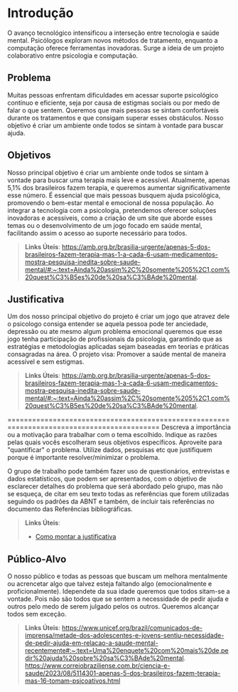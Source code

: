 # Introdução

O avanço tecnológico intensificou a interseção entre tecnologia e saúde mental. Psicólogos exploram novos métodos de tratamento, enquanto a computação oferece ferramentas inovadoras. Surge a ideia de um projeto colaborativo entre psicologia e computação.

## Problema

Muitas pessoas enfrentam dificuldades em acessar suporte psicológico contínuo e eficiente, seja por causa de estigmas sociais ou por medo de falar o que sentem. Queremos que mais pessoas se sintam confortáveis durante os tratamentos e que consigam superar esses obstáculos. Nosso objetivo é criar um ambiente onde todos se sintam à vontade para buscar ajuda.


## Objetivos

Nosso principal objetivo é criar um ambiente onde todos se sintam à vontade para buscar uma terapia mais leve e acessível. Atualmente, apenas 5,1% dos brasileiros fazem terapia, e queremos aumentar significativamente esse número. É essencial que mais pessoas busquem ajuda psicológica, promovendo o bem-estar mental e emocional de nossa população. Ao integrar a tecnologia com a psicologia, pretendemos oferecer soluções inovadoras e acessíveis, como a criação de um site que aborde esses temas ou o desenvolvimento de um jogo focado em saúde mental, facilitando assim o acesso ao suporte necessário para todos.

> **Links Úteis**:
https://amb.org.br/brasilia-urgente/apenas-5-dos-brasileiros-fazem-terapia-mas-1-a-cada-6-usam-medicamentos-mostra-pesquisa-inedita-sobre-saude-mental/#:~:text=Ainda%20assim%2C%20somente%205%2C1,com%20quest%C3%B5es%20de%20sa%C3%BAde%20mental.

## Justificativa

Um dos nosso principal objetivo do projeto é criar um jogo que atravez dele o psicologo consiga entender se aquela pessoa pode ter anciedade, depressão ou ate mesmo algum problema emocional queremos que esse jogo tenha participação de profissionais da psicologia, garantindo que as estratégias e metodologias aplicadas sejam baseadas em teorias e práticas consagradas na área.
O projeto visa: Promover a saúde mental de maneira acessível e sem estigmas.

> **Links Úteis**:
https://amb.org.br/brasilia-urgente/apenas-5-dos-brasileiros-fazem-terapia-mas-1-a-cada-6-usam-medicamentos-mostra-pesquisa-inedita-sobre-saude-mental/#:~:text=Ainda%20assim%2C%20somente%205%2C1,com%20quest%C3%B5es%20de%20sa%C3%BAde%20mental.

===========================================================================================
Descreva a importância ou a motivação para trabalhar com o tema escolhido. Indique as razões pelas quais vocês escolheram seus objetivos específicos. Aproveite para "quantificar" o problema. Utilize dados, pesquisas etc que justifiquem porque é importante resolver/minimizar o problema. 

O grupo de trabalho pode também fazer uso de questionários, entrevistas e dados estatísticos, que podem ser apresentados, com o objetivo de esclarecer detalhes do problema que será abordado pelo grupo, mas não se esqueça, de citar em seu texto todas as referências que forem utilizadas seguindo os padrões da ABNT e também, de incluir tais referências no documento das Referências bibliográficas.

> **Links Úteis**:
> - [Como montar a justificativa](https://guiadamonografia.com.br/como-montar-justificativa-do-tcc/)

## Público-Alvo

O nosso público e todas as pessoas que buscam um melhora mentalmente ou acrencetar algo que talvez esteja faltando algo (emocionalmente e proficionalmente). Idependete da sua idade queremos que todos sitam-se a vontade. Pois não são todos que se sentem a necessidade de pedir ajuda e outros pelo medo de serem julgado pelos os outros. Queremos alcançar todos sem exceção.

> **Links Úteis**:
https://www.unicef.org/brazil/comunicados-de-imprensa/metade-dos-adolescentes-e-jovens-sentiu-necessidade-de-pedir-ajuda-em-relacao-a-saude-mental-recentemente#:~:text=Uma%20enquete%20com%20mais%20de,pedir%20ajuda%20sobre%20sa%C3%BAde%20mental.
https://www.correiobraziliense.com.br/ciencia-e-saude/2023/08/5114301-apenas-5-dos-brasileiros-fazem-terapia-mas-16-tomam-psicoativos.html
